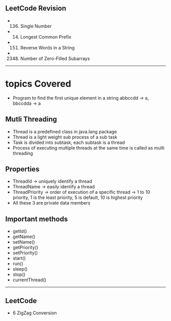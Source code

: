 ## LeetCode Revision

- 136. Single Number
- 14. Longest Common Prefix
- 151. Reverse Words in a String
- 2348. Number of Zero-Filled Subarrays

---

# topics Covered

- Program to find the first unique element in a string abbccdd -> a, bbccdda -> a

## Mutli Threading

- Thread is a predefined class in java.lang package
- Thread is a light weight sub process of a sub task
- Task is divided into subtask, each subtask is a thread
- Process of executing multiple threads at the same time is called as multi threading

## Properties

- ThreadId -> uniquely identify a thread
- ThreadName -> easily identify a thread
- ThreadPriority -> order of execution of a specific thread -> 1 to 10 priority, 1 is the least priority, 5 is default, 10 is highest priority
- All these 3 are private data members

## Important methods

- getId()
- getName()
- setName()
- getPriority()
- setPriority()
- start()
- run()
- sleep()
- stop()
- currentThread()

---

## LeetCode

- 6 ZigZag Conversion
